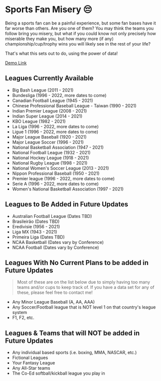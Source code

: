 # Sports Fan Misery 😔

Being a sports fan can be a painful experience, but some fan bases have it far worse than others. Are you one of them? You may think the teams you follow bring you misery, but what if you could know not only precisely how miserable they make you, but how many more (if any) championship/cup/trophy wins you will likely see in the rest of your life?

That's what this sets out to do, using the power of data!

[Demo Link](https://durhamster.github.io/Sports_Fan_Misery/)

## Leagues Currently Available

- Big Bash League (2011 - 2021)
- Bundesliga (1996 - 2022, more dates to come)
- Canadian Football League (1945 - 2021)
- Chinese Professional Baseball League - Taiwan (1990 - 2021)
- Indian Premier League (2008 - 2021)
- Indian Super League (2014 - 2021)
- KBO League (1982 - 2021)
- La Liga (1996 - 2022, more dates to come)
- Ligue 1 (1996 - 2022, more dates to come)
- Major League Baseball (1920 - 2021)
- Major League Soccer (1996 - 2021)
- National Basketball Association (1947 - 2021)
- National Football League (1932 - 2021)
- National Hockey League (1918 - 2021)
- National Rugby League (1998 - 2021)
- National Women's Soccer League (2013 - 2021)
- Nippon Professional Baseball (1950 - 2021)
- Premier league (1996 - 2022, more dates to come)
- Serie A (1996 - 2022, more dates to come)
- Women's National Basketball Association (1997 - 2021)

## Leagues to Be Added in Future Updates

- Australian Football League (Dates TBD)
- Brasileirão (Dates TBD)
- Eredivisie (1956 - 2021)
- Liga MX (1943 - 2021)
- Primeira Liga (Dates TBD)
- NCAA Basketball (Dates vary by Conference)
- NCAA Football (Dates vary by Conference)

## Leagues With No Current Plans to be added in Future Updates

> Most of these are on the list below due to simply having too many teams and/or cups to keep track of. If you have a data set for any of these, please feel free to contact me!

- Any Minor League Baseball (A, AA, AAA)
- Any Soccer/Football league that is NOT level 1 on that country's league system
- F1, F2, etc.

## Leagues & Teams that will NOT be added in Future Updates

- Any individual based sports (i.e. boxing, MMA, NASCAR, etc.)
- Fictional Leagues
- Your Fantasy League
- Any All-Star teams
- The Co-Ed softball/kickball league you play in

